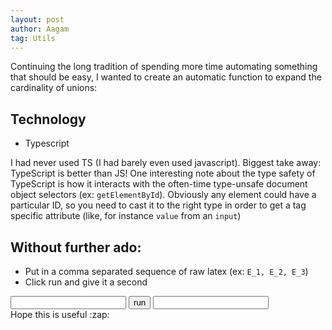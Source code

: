 ```yaml
---
layout: post
author: Aagam
tag: Utils 
---
```

Continuing the long tradition of spending more time automating something that should be easy, I wanted to create an automatic function to expand the cardinality of unions:

<!--more-->

## Technology
* Typescript

I had never used TS (I had barely even used javascript). Biggest take away: TypeScript is better than JS! One interesting note about the type safety of TypeScript is how it interacts with the often-time type-unsafe document object selectors (ex: `getElementById`). Obviously any element could have a particular ID, so you need to cast it to the right type in order to get a tag specific attribute (like, for instance `value` from an `input`)

## Without further ado:
* Put in a comma separated sequence of raw latex (ex: `E_1, E_2, E_3`)
* Click run and give it a second

<div id="div">
    <input type="text" id="events" name="events" onclick="wrapper()" required>
    <button id="submit">run</button>
    <input type="text" id="PIE" name="PIE" readonly>
</div>
<script src="https://raw.githack.com/AaDalal/inclusion-exclusion-js/main/InclusionExclusion.js"></script>
Hope this is useful :zap: